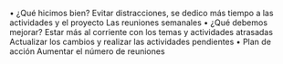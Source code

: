 •	¿Qué hicimos bien?
Evitar distracciones, se dedico más tiempo a las actividades y el proyecto
Las reuniones semanales
•	¿Qué debemos mejorar?
Estar más al corriente con los temas y actividades atrasadas
Actualizar los cambios y realizar las actividades pendientes
•	Plan de acción
Aumentar el número de reuniones
